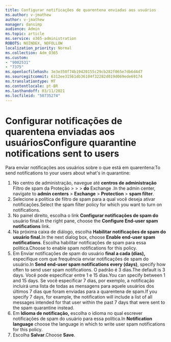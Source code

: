 ```yaml
---
title: Configurar notificações de quarentena enviadas aos usuários
ms.author: v-jmathew
author: v-jmathew
manager: dansimp
audience: Admin
ms.topic: article
ms.service: o365-administration
ROBOTS: NOINDEX, NOFOLLOW
localization_priority: Normal
ms.collection: Adm_O365
ms.custom:
- "9002531"
- "7375"
ms.openlocfilehash: 3e3e350f74b19420155c29cb282f065e7db6d4d7
ms.sourcegitcommit: 6312ee31561db36104f32282d019d069ede69174
ms.translationtype: MT
ms.contentlocale: pt-BR
ms.lasthandoff: 03/11/2021
ms.locfileid: "50735274"
---
```

# <a name="configure-quarantine-notifications-sent-to-users"></a><span data-ttu-id="45adb-102">Configurar notificações de quarentena enviadas aos usuários</span><span class="sxs-lookup"><span data-stu-id="45adb-102">Configure quarantine notifications sent to users</span></span>

<span data-ttu-id="45adb-103">Para enviar notificações aos usuários sobre o que está em quarentena:</span><span class="sxs-lookup"><span data-stu-id="45adb-103">To send notifications to your users about what's in quarantine:</span></span>

1. <span data-ttu-id="45adb-104">No centro de administração, navegue até **centros de administração** Filtro de spam da Proteção  >    >    >  **do** Exchange .</span><span class="sxs-lookup"><span data-stu-id="45adb-104">In the admin center, navigate to **admin centers** > **Exchange** > **Protection** > **spam filter**.</span></span>
2. <span data-ttu-id="45adb-105">Selecione a política de filtro de spam para a qual você deseja ativar notificações.</span><span class="sxs-lookup"><span data-stu-id="45adb-105">Select the spam filter policy for which you want to turn on notifications.</span></span>
3. <span data-ttu-id="45adb-106">No painel direito, escolha o link **Configurar notificações de spam do** usuário final.</span><span class="sxs-lookup"><span data-stu-id="45adb-106">In the right pane, choose the **Configure End-user spam notifications** link.</span></span>
4. <span data-ttu-id="45adb-107">Na próxima caixa de diálogo, escolha **Habilitar notificações de spam do usuário final.**</span><span class="sxs-lookup"><span data-stu-id="45adb-107">In the next dialog box, choose **Enable end-user spam notifications**.</span></span> <span data-ttu-id="45adb-108">Escolha habilitar notificações de spam para essa política.</span><span class="sxs-lookup"><span data-stu-id="45adb-108">Choose to enable spam notifications for this policy.</span></span>
5. <span data-ttu-id="45adb-109">Em Enviar notificações de spam do usuário **final a cada (dias),** especifique com que frequência enviar notificações de spam do usuário.</span><span class="sxs-lookup"><span data-stu-id="45adb-109">In **Send end-user spam notifications every (days)**, specify how often to send user spam notifications.</span></span> <span data-ttu-id="45adb-110">O padrão é 3 dias.</span><span class="sxs-lookup"><span data-stu-id="45adb-110">The default is 3 days.</span></span> <span data-ttu-id="45adb-111">Você pode especificar entre 1 e 15 dias.</span><span class="sxs-lookup"><span data-stu-id="45adb-111">You can specify between 1 and 15 days.</span></span> <span data-ttu-id="45adb-112">Se você especificar 7 dias, por exemplo, a notificação incluirá uma lista de todas as mensagens para aquele usuários dos últimos 7 dias que foram enviadas para a quarentena de spam.</span><span class="sxs-lookup"><span data-stu-id="45adb-112">If you specify 7 days, for example, the notification will include a list of all messages intended for that user within the past 7 days that were sent to the spam quarantine instead.</span></span>
6. <span data-ttu-id="45adb-113">Em **Idioma de notificação,** escolha o idioma no qual escrever notificações de spam do usuário para essa política.</span><span class="sxs-lookup"><span data-stu-id="45adb-113">In **Notification language** choose the language in which to write user spam notifications for this policy.</span></span>
7. <span data-ttu-id="45adb-114">Escolha **Salvar**.</span><span class="sxs-lookup"><span data-stu-id="45adb-114">Choose **Save**.</span></span>
